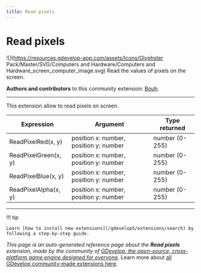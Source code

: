 ```yaml
---
title: Read pixels
---
```

# Read pixels

![](https://resources.gdevelop-app.com/assets/Icons/Glyphster Pack/Master/SVG/Computers and Hardware/Computers and Hardware_screen_computer_image.svg)
Read the values of pixels on the screen.

**Authors and contributors** to this community extension: [Bouh](https://gd.games/Bouh).

---


This extension allow to read pixels on screen.

| Expression | Argument  | Type returned |
|--|--|--|
|  ReadPixelRed(x, y)  | position x: number, position y: number | number (0-255) |
|  ReadPixelGreen(x, y)  | position x: number, position  y: number | number (0-255) |
|  ReadPixelBlue(x, y)  | position x: number, position y: number | number (0-255) |
|  ReadPixelAlpha(x, y)  | position x: number, position y: number | number (0-255) |

---

!!! tip

    Learn [how to install new extensions](/gdevelop5/extensions/search) by following a step-by-step guide.

*This page is an auto-generated reference page about the **Read pixels** extension, made by the community of [GDevelop, the open-source, cross-platform game engine designed for everyone](https://gdevelop.io/).* Learn more about [all GDevelop community-made extensions here](/gdevelop5/extensions).